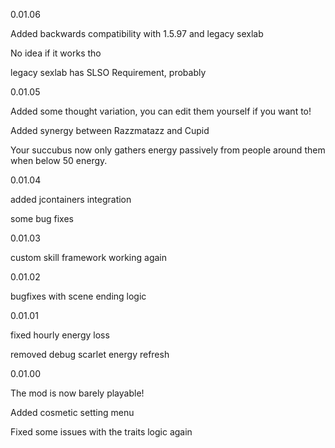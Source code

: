 0.01.06

Added backwards compatibility with 1.5.97 and legacy sexlab

No idea if it works tho

legacy sexlab has SLSO Requirement, probably

 

0.01.05

Added some thought variation, you can edit them yourself if you want to!

Added synergy between Razzmatazz and Cupid

Your succubus now only gathers energy passively from people around them when below 50 energy.

 

0.01.04

added jcontainers integration

some bug fixes

 

0.01.03

custom skill framework working again

 

0.01.02

bugfixes with scene ending logic

 

0.01.01

fixed hourly energy loss

removed debug scarlet energy refresh

 

0.01.00

The mod is now barely playable!

Added cosmetic setting menu

Fixed some issues with the traits logic again
